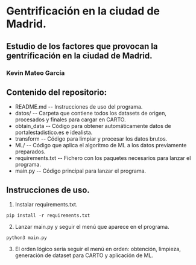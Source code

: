 # Gentrificación en la ciudad de Madrid.
## Estudio de los factores que provocan la gentrificación en la ciudad de Madrid.
### Kevin Mateo García

## Contenido del repositorio:

- README.md -- Instrucciones de uso del programa.
- datos/ -- Carpeta que contiene todos los datasets de origen, procesados y finales para cargar en CARTO.
- obtain_data -- Código para obtener automáticamente datos de portalestadistico.es e idealista.
- transform -- Código para limpiar y procesar los datos brutos.
- ML/ -- Código que aplica el algoritmo de ML a los datos previamente preparados.
- requirements.txt -- Fichero con los paquetes necesarios para lanzar el programa.
- main.py -- Código principal para lanzar el programa.

## Instrucciones de uso.

1. Instalar requirements.txt.
```
pip install -r requirements.txt
```
2. Lanzar main.py y seguir el menú que aparece en el programa.
```
python3 main.py
```
3. El orden lógico sería seguir el menú en orden: obtención, limpieza, generación de dataset para CARTO y aplicación de ML.

